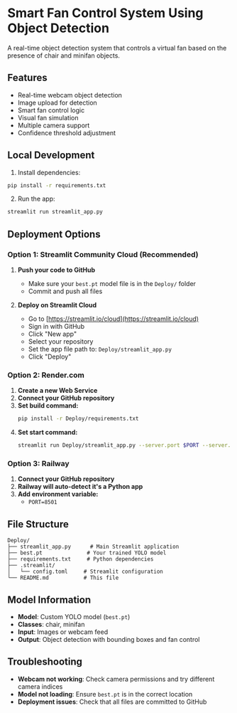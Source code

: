 # Smart Fan Control System Using Object Detection

A real-time object detection system that controls a virtual fan based on the presence of chair and minifan objects.

## Features

- Real-time webcam object detection
- Image upload for detection
- Smart fan control logic
- Visual fan simulation
- Multiple camera support
- Confidence threshold adjustment

## Local Development

1. Install dependencies:
```bash
pip install -r requirements.txt
```

2. Run the app:
```bash
streamlit run streamlit_app.py
```

## Deployment Options

### Option 1: Streamlit Community Cloud (Recommended)

1. **Push your code to GitHub**
   - Make sure your `best.pt` model file is in the `Deploy/` folder
   - Commit and push all files

2. **Deploy on Streamlit Cloud**
   - Go to [https://streamlit.io/cloud](https://streamlit.io/cloud)
   - Sign in with GitHub
   - Click "New app"
   - Select your repository
   - Set the app file path to: `Deploy/streamlit_app.py`
   - Click "Deploy"

### Option 2: Render.com

1. **Create a new Web Service**
2. **Connect your GitHub repository**
3. **Set build command:**
   ```bash
   pip install -r Deploy/requirements.txt
   ```
4. **Set start command:**
   ```bash
   streamlit run Deploy/streamlit_app.py --server.port $PORT --server.address 0.0.0.0
   ```

### Option 3: Railway

1. **Connect your GitHub repository**
2. **Railway will auto-detect it's a Python app**
3. **Add environment variable:**
   - `PORT=8501`

## File Structure

```
Deploy/
├── streamlit_app.py      # Main Streamlit application
├── best.pt              # Your trained YOLO model
├── requirements.txt     # Python dependencies
├── .streamlit/
│   └── config.toml     # Streamlit configuration
└── README.md           # This file
```

## Model Information

- **Model**: Custom YOLO model (`best.pt`)
- **Classes**: chair, minifan
- **Input**: Images or webcam feed
- **Output**: Object detection with bounding boxes and fan control

## Troubleshooting

- **Webcam not working**: Check camera permissions and try different camera indices
- **Model not loading**: Ensure `best.pt` is in the correct location
- **Deployment issues**: Check that all files are committed to GitHub 